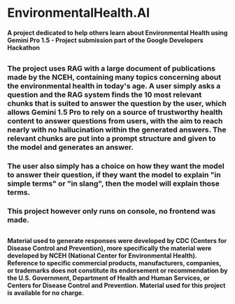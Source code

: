 <h1>EnvironmentalHealth.AI

<h4>A project dedicated to help others learn about Environmental Health using Gemini Pro 1.5 - Project submission part of the Google Developers Hackathon

<h2>

<h3>The project uses RAG with a large document of publications made by the NCEH, containing many topics concerning about the environmental health in today's age. A user simply asks a question and the RAG system finds the 10 most relevant chunks that is suited to answer the question by the user, which allows Gemini 1.5 Pro to rely on a source of trustworthy health content to answer questions from users, with the aim to reach nearly with no hallucination within the generated answers. The relevant chunks are put into a prompt structure and given to the model and generates an answer.

<h3>The user also simply has a choice on how they want the model to answer their question, if they want the model to explain "in simple terms" or "in slang", then the model will explain those terms.

<h3> This project however only runs on console, no frontend was made.

<h2>
 
<h4>Material used to generate responses were developed by CDC (Centers for Disease Control and Prevention), more specifically the material were developed by NCEH (National Center for Environmental Health). Reference to specific commercial products, manufacturers, companies, or trademarks does not constitute its endorsement or recommendation by the U.S. Government, Department of Health and Human Services, or Centers for Disease Control and Prevention. Material used for this project is available for no charge.
